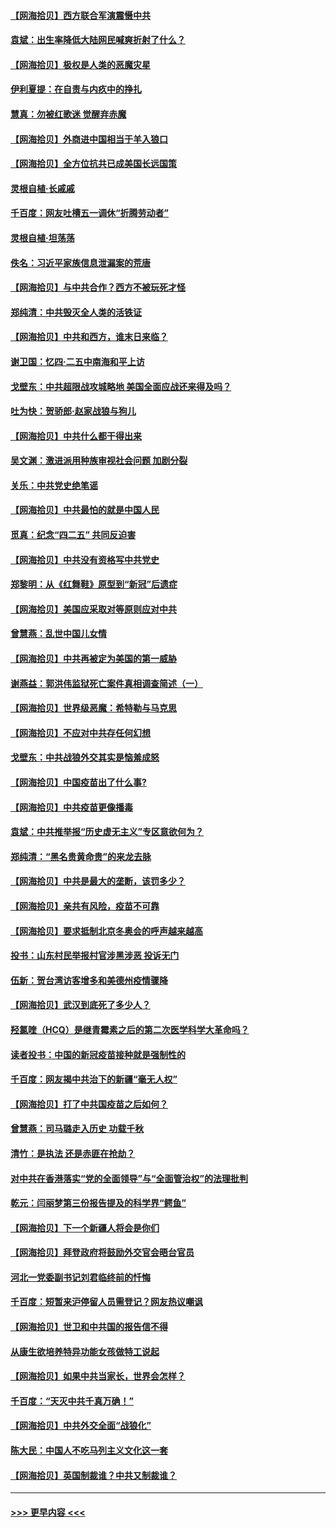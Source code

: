 #### [【网海拾贝】西方联合军演震慑中共](../pages/nsc993/n12913466.md?t=04292051) 
#### [袁斌：出生率降低大陆网民喊爽折射了什么？](../pages/nsc993/n12913365.md?t=04292051) 
#### [【网海拾贝】极权是人类的恶魔灾星](../pages/nsc993/n12910697.md?t=04292051) 
#### [伊利夏提：在自责与内疚中的挣扎](../pages/nsc993/n12910493.md?t=04292051) 
#### [慧真：勿被红歌迷 觉醒弃赤魔](../pages/nsc993/n12910485.md?t=04292051) 
#### [【网海拾贝】外商进中国相当于羊入狼口](../pages/nsc993/n12908274.md?t=04292051) 
#### [【网海拾贝】全方位抗共已成美国长远国策](../pages/nsc993/n12906878.md?t=04292051) 
#### [灵根自植‧长戚戚](../pages/nsc993/n12905585.md?t=04292051) 
#### [千百度：网友吐槽五一调休“折腾劳动者”](../pages/nsc993/n12905934.md?t=04292051) 
#### [灵根自植‧坦荡荡](../pages/nsc993/n12905562.md?t=04292051) 
#### [佚名：习近平家族信息泄漏案的荒唐](../pages/nsc993/n12904705.md?t=04292051) 
#### [【网海拾贝】与中共合作？西方不被玩死才怪](../pages/nsc993/n12903873.md?t=04292051) 
#### [郑纯清：中共毁灭全人类的活铁证](../pages/nsc993/n12903785.md?t=04292051) 
#### [【网海拾贝】中共和西方，谁末日来临？](../pages/nsc993/n12903482.md?t=04292051) 
#### [谢卫国：忆四‧二五中南海和平上访](../pages/nsc993/n12902192.md?t=04292051) 
#### [戈壁东：中共超限战攻城略地 美国全面应战还来得及吗？](../pages/nsc993/n12902297.md?t=04292051) 
#### [吐为快：贺骄郎‧赵家战狼与狗儿](../pages/nsc993/n12902280.md?t=04292051) 
#### [【网海拾贝】中共什么都干得出来](../pages/nsc993/n12897500.md?t=04292051) 
#### [吴文渊：激进派用种族审视社会问题 加剧分裂](../pages/nsc993/n12893881.md?t=04292051) 
#### [关乐：中共党史绝笔谣](../pages/nsc993/n12897270.md?t=04292051) 
#### [【网海拾贝】中共最怕的就是中国人民](../pages/nsc993/n12894705.md?t=04292051) 
#### [觅真：纪念“四二五” 共同反迫害](../pages/nsc993/n12894553.md?t=04292051) 
#### [【网海拾贝】中共没有资格写中共党史](../pages/nsc993/n12892231.md?t=04292051) 
#### [郑黎明：从《红舞鞋》原型到“新冠”后遗症](../pages/nsc993/n12890469.md?t=04292051) 
#### [【网海拾贝】美国应采取对等原则应对中共](../pages/nsc993/n12889176.md?t=04292051) 
#### [曾慧燕：乱世中国儿女情](../pages/nsc993/n12887931.md?t=04292051) 
#### [【网海拾贝】中共再被定为美国的第一威胁](../pages/nsc993/n12887580.md?t=04292051) 
#### [谢燕益：郭洪伟监狱死亡案件真相调查简述（一）](../pages/nsc993/n12885648.md?t=04292051) 
#### [【网海拾贝】世界级恶魔：希特勒与马克思](../pages/nsc993/n12884062.md?t=04292051) 
#### [【网海拾贝】不应对中共存任何幻想](../pages/nsc993/n12881460.md?t=04292051) 
#### [戈壁东：中共战狼外交其实是恼羞成怒](../pages/nsc993/n12880392.md?t=04292051) 
#### [【网海拾贝】中国疫苗出了什么事?](../pages/nsc993/n12879124.md?t=04292051) 
#### [【网海拾贝】中共疫苗更像播毒](../pages/nsc993/n12876631.md?t=04292051) 
#### [袁斌：中共推举报“历史虚无主义”专区意欲何为？](../pages/nsc993/n12876530.md?t=04292051) 
#### [郑纯清：“黑名贵黄命贵”的来龙去脉](../pages/nsc993/n12875589.md?t=04292051) 
#### [【网海拾贝】中共是最大的垄断，该罚多少？](../pages/nsc993/n12874006.md?t=04292051) 
#### [【网海拾贝】亲共有风险，疫苗不可靠](../pages/nsc993/n12872224.md?t=04292051) 
#### [【网海拾贝】要求抵制北京冬奥会的呼声越来越高](../pages/nsc993/n12868962.md?t=04292051) 
#### [投书：山东村民举报村官涉黑涉恶 投诉无门](../pages/nsc993/n12869726.md?t=04292051) 
#### [伍新：贺台湾访客增多和美德州疫情骤降](../pages/nsc993/n12865651.md?t=04292051) 
#### [【网海拾贝】武汉到底死了多少人？](../pages/nsc993/n12863707.md?t=04292051) 
#### [羟氯喹（HCQ）是继青霉素之后的第二次医学科学大革命吗？](../pages/nsc993/n12638564.md?t=04292051) 
#### [读者投书：中国的新冠疫苗接种就是强制性的](../pages/nsc993/n12859932.md?t=04292051) 
#### [千百度：网友揭中共治下的新疆“毫无人权”](../pages/nsc993/n12858385.md?t=04292051) 
#### [【网海拾贝】打了中共国疫苗之后如何？](../pages/nsc993/n12857866.md?t=04292051) 
#### [曾慧燕：司马璐走入历史 功载千秋](../pages/nsc993/n12856996.md?t=04292051) 
#### [清竹：是执法 还是赤匪在抢劫？](../pages/nsc993/n12856952.md?t=04292051) 
#### [对中共在香港落实“党的全面领导”与“全面管治权”的法理批判](../pages/nsc993/n12856929.md?t=04292051) 
#### [乾元：闫丽梦第三份报告提及的科学界“鳄鱼”](../pages/nsc993/n12855985.md?t=04292051) 
#### [【网海拾贝】下一个新疆人将会是你们](../pages/nsc993/n12855864.md?t=04292051) 
#### [【网海拾贝】拜登政府将鼓励外交官会晤台官员](../pages/nsc993/n12853615.md?t=04292051) 
#### [河北一党委副书记刘君临终前的忏悔](../pages/nsc993/n12849420.md?t=04292051) 
#### [千百度：短暂来沪停留人员需登记？网友热议嘲讽](../pages/nsc993/n12853497.md?t=04292051) 
#### [【网海拾贝】世卫和中共国的报告信不得](../pages/nsc993/n12850902.md?t=04292051) 
#### [从康生欲培养特异功能女孩做特工说起](../pages/nsc993/n12849289.md?t=04292051) 
#### [【网海拾贝】如果中共当家长，世界会怎样？](../pages/nsc993/n12848436.md?t=04292051) 
#### [千百度：“天灭中共千真万确！”](../pages/nsc993/n12845659.md?t=04292051) 
#### [【网海拾贝】中共外交全面“战狼化”](../pages/nsc993/n12845607.md?t=04292051) 
#### [陈大民：中国人不吃马列主义文化这一套](../pages/nsc993/n12842496.md?t=04292051) 
#### [【网海拾贝】英国制裁谁？中共又制裁谁？](../pages/nsc993/n12840909.md?t=04292051) 

----
#### [ >>> 更早内容 <<< ](../indexes/nsc993-earlier.md)
